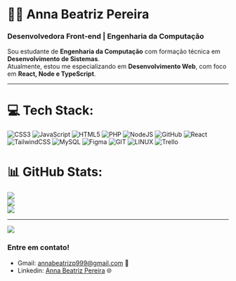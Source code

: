 # 👩‍💻 Anna Beatriz Pereira  

### Desenvolvedora Front-end | Engenharia da Computação  
Sou estudante de **Engenharia da Computação** com formação técnica em **Desenvolvimento de Sistemas**.  
Atualmente, estou me especializando em **Desenvolvimento Web**, com foco em **React, Node e TypeScript**.  

---

# 💻 Tech Stack:
![CSS3](https://img.shields.io/badge/css3-%231572B6.svg?style=for-the-badge&logo=css3&logoColor=white) ![JavaScript](https://img.shields.io/badge/javascript-%23323330.svg?style=for-the-badge&logo=javascript&logoColor=%23F7DF1E) ![HTML5](https://img.shields.io/badge/html5-%23E34F26.svg?style=for-the-badge&logo=html5&logoColor=white) ![PHP](https://img.shields.io/badge/php-%23777BB4.svg?style=for-the-badge&logo=php&logoColor=white) ![NodeJS](https://img.shields.io/badge/node.js-6DA55F?style=for-the-badge&logo=node.js&logoColor=white) ![GitHub](https://img.shields.io/badge/GitHub-%23121011.svg?style=for-the-badge&logo=github&logoColor=white) ![React](https://img.shields.io/badge/react-%2320232a.svg?style=for-the-badge&logo=react&logoColor=%2361DAFB) ![TailwindCSS](https://img.shields.io/badge/tailwindcss-%2338B2AC.svg?style=for-the-badge&logo=tailwind-css&logoColor=white) ![MySQL](https://img.shields.io/badge/mysql-%2300f.svg?style=for-the-badge&logo=mysql&logoColor=white) 	![Figma](https://img.shields.io/badge/figma-%23F24E1E.svg?style=for-the-badge&logo=figma&logoColor=white) ![GIT](https://img.shields.io/badge/Git-fc6d26?style=for-the-badge&logo=git&logoColor=white) ![LINUX](https://img.shields.io/badge/Linux-FCC624?style=for-the-badge&logo=linux&logoColor=black) ![Trello](https://img.shields.io/badge/Trello-%23026AA7.svg?style=for-the-badge&logo=Trello&logoColor=white)

# 📊 GitHub Stats:
![](https://github-readme-stats.vercel.app/api?username=annabeatrizpereira&theme=bear&hide_border=false&include_all_commits=true&count_private=false)<br/>
![](https://github-readme-streak-stats.herokuapp.com/?user=annabeatrizpereira&theme=bear&hide_border=false)<br/>
![](https://github-readme-stats.vercel.app/api/top-langs/?username=annabeatrizpereira&theme=bear&hide_border=false&include_all_commits=true&count_private=false&layout=compact)

---
[![](https://visitcount.itsvg.in/api?id=annabeatrizpereira&icon=0&color=0)](https://visitcount.itsvg.in)


### Entre em contato!
- Gmail: annabeatrizp999@gmail.com 📧
- Linkedin: <a href="https://www.linkedin.com/in/anna-beatriz-pereira-9686b0233/">Anna Beatriz Pereira</a> 🌐 <br>


<!-- Proudly created with GPRM ( https://gprm.itsvg.in ) -->
